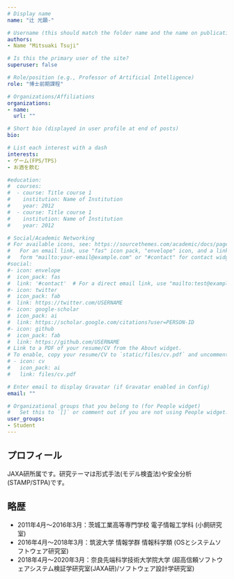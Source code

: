 ```yaml
---
# Display name
name: "辻 光顕-"

# Username (this should match the folder name and the name on publications)
authors:
- Name "Mitsuaki Tsuji"

# Is this the primary user of the site?
superuser: false

# Role/position (e.g., Professor of Artificial Intelligence)
role: "博士前期課程"

# Organizations/Affiliations
organizations:
- name: 
  url: ""

# Short bio (displayed in user profile at end of posts)
bio: 

# List each interest with a dash
interests:
- ゲーム(FPS/TPS)
- お酒を飲む

#education:
#  courses:
#  - course: Title course 1
#    institution: Name of Institution
#    year: 2012
#  - course: Title course 1
#    institution: Name of Institution
#    year: 2012

# Social/Academic Networking
# For available icons, see: https://sourcethemes.com/academic/docs/page-builder/#icons
#   For an email link, use "fas" icon pack, "envelope" icon, and a link in the
#   form "mailto:your-email@example.com" or "#contact" for contact widget.
#social:
#- icon: envelope
#  icon_pack: fas
#  link: '#contact'  # For a direct email link, use "mailto:test@example.org".
#- icon: twitter
#  icon_pack: fab
#  link: https://twitter.com/USERNAME
#- icon: google-scholar
#  icon_pack: ai
#  link: https://scholar.google.com/citations?user=PERSON-ID
#- icon: github
#  icon_pack: fab
#  link: https://github.com/USERNAME
# Link to a PDF of your resume/CV from the About widget.
# To enable, copy your resume/CV to `static/files/cv.pdf` and uncomment the lines below.
# - icon: cv
#   icon_pack: ai
#   link: files/cv.pdf

# Enter email to display Gravatar (if Gravatar enabled in Config)
email: ""

# Organizational groups that you belong to (for People widget)
#   Set this to `[]` or comment out if you are not using People widget.
user_groups:
- Student
---
```


## プロフィール
JAXA研所属です。研究テーマは形式手法(モデル検査法)や安全分析(STAMP/STPA)です。

## 略歴
- 2011年4月〜2016年3月：茨城工業高等専門学校 電子情報工学科 (小飼研究室)
- 2016年4月〜2018年3月：筑波大学 情報学群 情報科学類 (OSとシステムソフトウェア研究室)
- 2018年4月〜2020年3月：奈良先端科学技術大学院大学 (超高信頼ソフトウェアシステム検証学研究室(JAXA研)/ソフトウェア設計学研究室)
